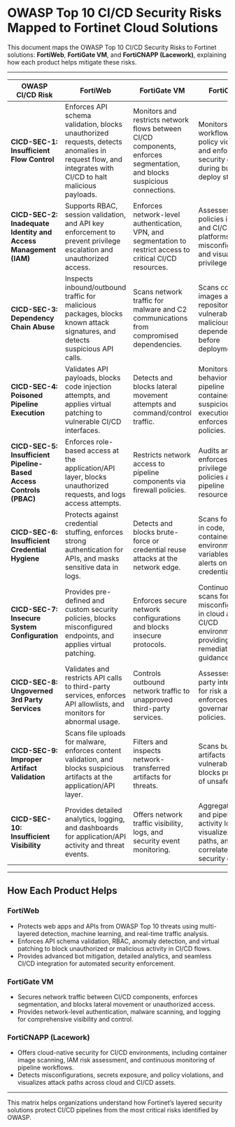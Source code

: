 # OWASP Top 10 CI/CD Security Risks Mapped to Fortinet Cloud Solutions

This document maps the OWASP Top 10 CI/CD Security Risks to Fortinet solutions: **FortiWeb**, **FortiGate VM**, and **FortiCNAPP (Lacework)**, explaining how each product helps mitigate these risks.

---

| **OWASP CI/CD Risk** | **FortiWeb** | **FortiGate VM** | **FortiCNAPP** |
|----------------------|--------------|------------------|----------------|
| **CICD-SEC-1: Insufficient Flow Control** | Enforces API schema validation, blocks unauthorized requests, detects anomalies in request flow, and integrates with CI/CD to halt malicious payloads. | Monitors and restricts network flows between CI/CD components, enforces segmentation, and blocks suspicious connections. | Monitors pipeline workflows for policy violations and enforces security gates during build and deploy stages. |
| **CICD-SEC-2: Inadequate Identity and Access Management (IAM)** | Supports RBAC, session validation, and API key enforcement to prevent privilege escalation and unauthorized access. | Enforces network-level authentication, VPN, and segmentation to restrict access to critical CI/CD resources. | Assesses IAM policies in cloud and CI/CD platforms, flags misconfigurations, and visualizes privilege risks. |
| **CICD-SEC-3: Dependency Chain Abuse** | Inspects inbound/outbound traffic for malicious packages, blocks known attack signatures, and detects suspicious API calls. | Scans network traffic for malware and C2 communications from compromised dependencies. | Scans container images and code repositories for vulnerable or malicious dependencies before deployment. |
| **CICD-SEC-4: Poisoned Pipeline Execution** | Validates API payloads, blocks code injection attempts, and applies virtual patching to vulnerable CI/CD interfaces. | Detects and blocks lateral movement attempts and command/control traffic. | Monitors runtime behavior of pipeline containers, flags suspicious execution, and enforces runtime policies. |
| **CICD-SEC-5: Insufficient Pipeline-Based Access Controls (PBAC)** | Enforces role-based access at the application/API layer, blocks unauthorized requests, and logs access attempts. | Restricts network access to pipeline components via firewall policies. | Audits and enforces least-privilege access policies across pipeline resources. |
| **CICD-SEC-6: Insufficient Credential Hygiene** | Protects against credential stuffing, enforces strong authentication for APIs, and masks sensitive data in logs. | Detects and blocks brute-force or credential reuse attacks at the network edge. | Scans for secrets in code, containers, and environment variables, and alerts on exposed credentials. |
| **CICD-SEC-7: Insecure System Configuration** | Provides pre-defined and custom security policies, blocks misconfigured endpoints, and applies virtual patching. | Enforces secure network configurations and blocks insecure protocols. | Continuously scans for misconfigurations in cloud and CI/CD environments, providing remediation guidance. |
| **CICD-SEC-8: Ungoverned 3rd Party Services** | Validates and restricts API calls to third-party services, enforces API allowlists, and monitors for abnormal usage. | Controls outbound network traffic to unapproved third-party services. | Assesses third-party integrations for risk and enforces governance policies. |
| **CICD-SEC-9: Improper Artifact Validation** | Scans file uploads for malware, enforces content validation, and blocks suspicious artifacts at the application/API layer. | Filters and inspects network-transferred artifacts for threats. | Scans build artifacts for vulnerabilities and blocks promotion of unsafe images. |
| **CICD-SEC-10: Insufficient Visibility** | Provides detailed analytics, logging, and dashboards for application/API activity and threat events. | Offers network traffic visibility, logs, and security event monitoring. | Aggregates cloud and pipeline activity logs, visualizes attack paths, and correlates security events. |

---

## How Each Product Helps

### FortiWeb
- Protects web apps and APIs from OWASP Top 10 threats using multi-layered detection, machine learning, and real-time traffic analysis.
- Enforces API schema validation, RBAC, anomaly detection, and virtual patching to block unauthorized or malicious activity in CI/CD flows.
- Provides advanced bot mitigation, detailed analytics, and seamless CI/CD integration for automated security enforcement.

### FortiGate VM
- Secures network traffic between CI/CD components, enforces segmentation, and blocks lateral movement or unauthorized access.
- Provides network-level authentication, malware scanning, and logging for comprehensive visibility and control.

### FortiCNAPP (Lacework)
- Offers cloud-native security for CI/CD environments, including container image scanning, IAM risk assessment, and continuous monitoring of pipeline workflows.
- Detects misconfigurations, secrets exposure, and policy violations, and visualizes attack paths across cloud and CI/CD assets.

---

This matrix helps organizations understand how Fortinet’s layered security solutions protect CI/CD pipelines from the most critical risks identified by OWASP.

